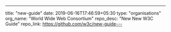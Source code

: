 ---
title: "new-guide"
date: 2019-06-16T17:46:59+05:30
type: "organisations"
org_name: "World Wide Web Consortium"
repo_desc: "New New W3C Guide"
repo_link: https://github.com/w3c/new-guide---